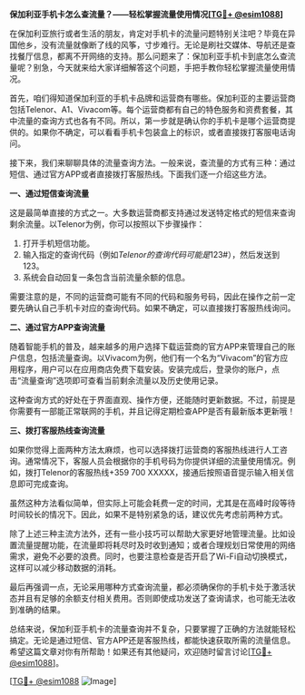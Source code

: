 **保加利亚手机卡怎么查流量？——轻松掌握流量使用情况[[TG💪+ @esim1088](https://t.me/s/esim1088)]**

在保加利亚旅行或者生活的朋友，肯定对手机卡的流量问题特别关注吧？毕竟在异国他乡，没有流量就像断了线的风筝，寸步难行。无论是刷社交媒体、导航还是查找餐厅信息，都离不开网络的支持。那么问题来了：保加利亚手机卡到底怎么查流量呢？别急，今天就来给大家详细解答这个问题，手把手教你轻松掌握流量使用情况。

首先，咱们得知道保加利亚的手机卡品牌和运营商有哪些。保加利亚的主要运营商包括Telenor、A1、Vivacom等。每个运营商都有自己的特色服务和资费套餐，其中流量的查询方式也各有不同。所以，第一步就是确认你的手机卡是哪个运营商提供的。如果你不确定，可以看看手机卡包装盒上的标识，或者直接拨打客服电话询问。

接下来，我们来聊聊具体的流量查询方法。一般来说，查流量的方式有三种：通过短信、通过官方APP或者直接拨打客服热线。下面我们逐一介绍这些方法。

**一、通过短信查询流量**

这是最简单直接的方式之一。大多数运营商都支持通过发送特定格式的短信来查询剩余流量。以Telenor为例，你可以按照以下步骤操作：

1. 打开手机短信功能。
2. 输入指定的查询代码（例如*Telenor的查询代码可能是*123#），然后发送到123。
3. 系统会自动回复一条包含当前流量余额的信息。

需要注意的是，不同的运营商可能有不同的代码和服务号码，因此在操作之前一定要先确认自己手机卡对应的查询代码。如果不确定，可以直接拨打客服热线询问。

**二、通过官方APP查询流量**

随着智能手机的普及，越来越多的用户选择下载运营商的官方APP来管理自己的账户信息，包括流量查询。以Vivacom为例，他们有一个名为“Vivacom”的官方应用程序，用户可以在应用商店免费下载安装。安装完成后，登录你的账户，点击“流量查询”选项即可查看当前剩余流量以及历史使用记录。

这种查询方式的好处在于界面直观、操作方便，还能随时更新数据。不过，前提是你需要有一部能正常联网的手机，并且记得定期检查APP是否有最新版本更新哦！

**三、拨打客服热线查询流量**

如果你觉得上面两种方法太麻烦，也可以选择拨打运营商的客服热线进行人工咨询。通常情况下，客服人员会根据你的手机号码为你提供详细的流量使用情况。例如，拨打Telenor的客服热线+359 700 XXXXX，接通后按照语音提示输入相关信息即可完成查询。

虽然这种方法看似简单，但实际上可能会耗费一定的时间，尤其是在高峰时段等待时间较长的情况下。因此，如果不是特别紧急的话，建议优先考虑前两种方式。

除了上述三种主流方法外，还有一些小技巧可以帮助大家更好地管理流量。比如设置流量提醒功能，在流量即将耗尽时及时收到通知；或者合理规划日常使用的网络需求，避免不必要的浪费。同时，也要注意检查是否开启了Wi-Fi自动切换模式，这样可以减少移动数据的消耗。

最后再强调一点，无论采用哪种方式查询流量，都必须确保你的手机卡处于激活状态并且有足够的余额支付相关费用。否则即使成功发送了查询请求，也可能无法收到准确的结果。

总结来说，保加利亚手机卡的流量查询并不复杂，只要掌握了正确的方法就能轻松搞定。无论是通过短信、官方APP还是客服热线，都能快速获取所需的流量信息。希望这篇文章对你有所帮助！如果还有其他疑问，欢迎随时留言讨论[[TG💪+ @esim1088](https://t.me/s/esim1088)]。

[[TG💪+ @esim1088](https://t.me/s/esim1088) ![Image](https://i.postimg.cc/4NQfJmqS/Snipaste-2025-05-13-00-14-12.png)]
